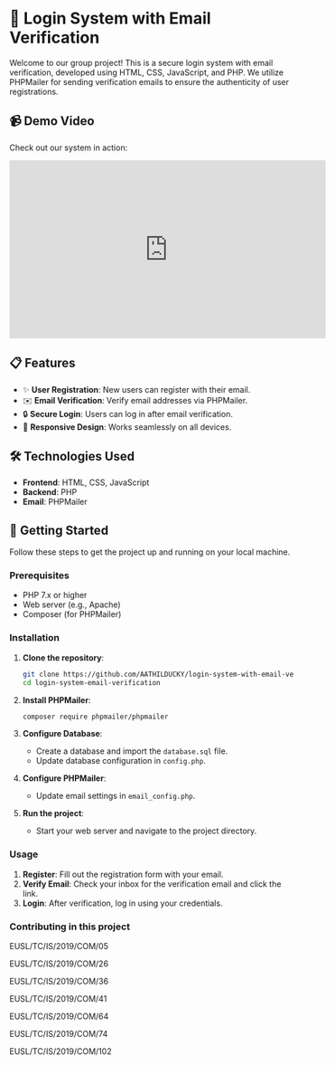 # 🚀 Login System with Email Verification

Welcome to our group project! This is a secure login system with email verification, developed using HTML, CSS, JavaScript, and PHP. We utilize PHPMailer for sending verification emails to ensure the authenticity of user registrations.

## 📹 Demo Video

Check out our system in action:

<iframe width="560" height="315" src="https://www.youtube.com/embed/YOUR_VIDEO_ID" frameborder="0" allowfullscreen></iframe>

## 📋 Features

- ✨ **User Registration**: New users can register with their email.
- ✉️ **Email Verification**: Verify email addresses via PHPMailer.
- 🔒 **Secure Login**: Users can log in after email verification.
- 👥 **Responsive Design**: Works seamlessly on all devices.

## 🛠️ Technologies Used

- **Frontend**: HTML, CSS, JavaScript
- **Backend**: PHP
- **Email**: PHPMailer

## 🚀 Getting Started

Follow these steps to get the project up and running on your local machine.

### Prerequisites

- PHP 7.x or higher
- Web server (e.g., Apache)
- Composer (for PHPMailer)

### Installation

1. **Clone the repository**:
    ```bash
    git clone https://github.com/AATHILDUCKY/login-system-with-email-verification.git
    cd login-system-email-verification
    ```

2. **Install PHPMailer**:
    ```bash
    composer require phpmailer/phpmailer
    ```

3. **Configure Database**:
    - Create a database and import the `database.sql` file.
    - Update database configuration in `config.php`.

4. **Configure PHPMailer**:
    - Update email settings in `email_config.php`.

5. **Run the project**:
    - Start your web server and navigate to the project directory.

### Usage

1. **Register**: Fill out the registration form with your email.
2. **Verify Email**: Check your inbox for the verification email and click the link.
3. **Login**: After verification, log in using your credentials.


### Contributing in this project

EUSL/TC/IS/2019/COM/05

EUSL/TC/IS/2019/COM/26

EUSL/TC/IS/2019/COM/36

EUSL/TC/IS/2019/COM/41

EUSL/TC/IS/2019/COM/64

EUSL/TC/IS/2019/COM/74

EUSL/TC/IS/2019/COM/102
